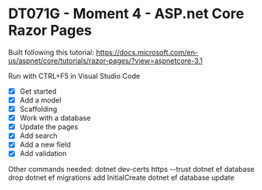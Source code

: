 # DT071G - Moment 4 - ASP.net Core Razor Pages

Built following this tutorial: https://docs.microsoft.com/en-us/aspnet/core/tutorials/razor-pages/?view=aspnetcore-3.1

Run with CTRL+F5 in Visual Studio Code

- [x] Get started
- [x] Add a model
- [x] Scaffolding
- [x] Work with a database
- [x] Update the pages
- [x] Add search
- [x] Add a new field
- [x] Add validation

Other commands needed:
dotnet dev-certs https --trust
dotnet ef database drop
dotnet ef migrations add InitialCreate
dotnet ef database update